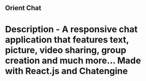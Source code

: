 ## Orient Chat

# Description - A responsive chat application that features text, picture, video sharing, group creation and much more... Made with React.js and Chatengine